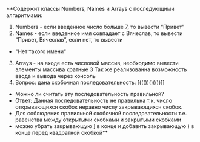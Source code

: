 **Содержит классы Numbers, Names и Arrays с последующими алгаритмами:
1. Numbers - если введенное число больше 7, то вывести “Привет”
2. Names - если введенное имя совпадает с Вячеслав, то вывести “Привет, Вячеслав”, если нет, то вывести 
- "Нет такого имени"
3. Arrays - на входе есть числовой массив, необходимо вывести элементы массива кратные 3
 Так же реализованна возможность ввода и вывода через консоль
4. Вопрос: дана скобочная последовательность: [((())()(())]]
- Можно ли считать эту последовательность правильной?
- Ответ: Данная последовательность не правильна т.к. число открывающихся скобок неравно числу закрывающихся скобок. 
- Для соблюдения правильной скобочной последовательности т.е. равенства между открытыми скобками и закрытыми скобками 
- можно убрать закрывающую ] в конце и добавить закрывающую ) в конце перед квадратной скобкой**
